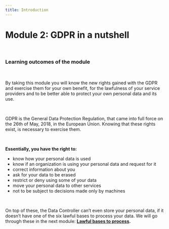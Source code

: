 ```yaml
---
title: Introduction
---
```

# Module 2: GDPR in a nutshell

&nbsp;

### Learning outcomes of the module

&nbsp;

By taking this module you will know the new rights gained with the GDPR and exercise them for your own benefit, for the lawfulness of your service providers and to be better able to protect your own personal data and its use.

&nbsp;

GDPR is the General Data Protection Regulation, that came into full force on the 26th of May, 2018, in the European Union. Knowing that these rights exist, is necessary to exercise them.

&nbsp;

**Essentially, you have the right to:**

- know how your personal data is used
- know if an organization is using your personal data and request for it
- correct information about you
- ask for your data to be erased 
- restrict or deny using some of your data
- move your personal data to other services
- not to be subject to decisions made only by machines

&nbsp;

On top of these, the Data Controller can’t even store your personal data, if it doesn’t have one of the six lawful bases to process your data. We will go through these in the next module: **[Lawful bases to process](https://digirights.github.io/course-in-a-box/modules/module%202/lawful-bases-to-process/).**
